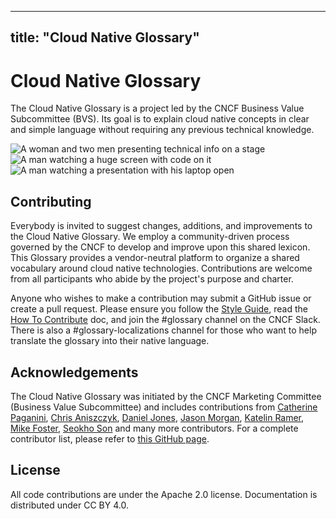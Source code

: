 
---
title: "Cloud Native Glossary"
---

# Cloud Native Glossary

The Cloud Native Glossary is a project led by the CNCF Business Value Subcommittee (BVS). Its goal is to explain cloud native concepts in clear and simple language without requiring any previous technical knowledge.

  <div class="row gx-0">
    <div class="col-8">
        <img class="rounded" src="/images/homepage/stage.jpg" alt="A woman and two men presenting technical info on a stage">    </div>
    <div class="col-4">
        <div class="row"><img class="rounded" src="/images/homepage/code.jpg" alt="A man watching a huge screen with code on it"></div>
        <div class="row"><img class="rounded" src="/images/homepage/laptop.jpg" alt="A man watching a presentation with his laptop open"></div>
    </div>
  </div>

## Contributing
Everybody is invited to suggest changes, additions, and improvements to the Cloud Native Glossary. We employ a community-driven process governed by the CNCF to develop and improve upon this shared lexicon. This Glossary provides a vendor-neutral platform to organize a shared vocabulary around cloud native technologies. Contributions are welcome from all participants who abide by the project's purpose and charter.

Anyone who wishes to make a contribution may submit a GitHub issue or create a pull request. Please ensure you follow the [Style Guide](/style-guide/), read the [How To Contribute](/contribute/) doc, and join the #glossary channel on the CNCF Slack. There is also a #glossary-localizations channel for those who want to help translate the glossary into their native language.

## Acknowledgements

The Cloud Native Glossary was initiated by the CNCF Marketing
Committee (Business Value Subcommittee) and includes
contributions from [Catherine Paganini](https://www.linkedin.com/in/catherinepaganini/en/), [Chris Aniszczyk](https://www.linkedin.com/in/caniszczyk/),
[Daniel Jones](https://www.linkedin.com/in/danieljoneseb/?originalSubdomain=uk), [Jason Morgan](https://www.linkedin.com/in/jasonmorgan2/), [Katelin Ramer](https://www.linkedin.com/in/katelinramer/), [Mike Foster](https://www.linkedin.com/in/mfosterche/?originalSubdomain=ca), [Seokho Son](https://www.linkedin.com/in/seokho-son/) and many more contributors. For a complete contributor list, please refer to [this GitHub page](https://github.com/cncf/glossary/graphs/contributors).

## License

All code contributions are under the Apache 2.0 license. Documentation is distributed under CC BY 4.0.
